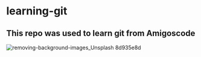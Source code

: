 # learning-git 


## This repo was used to learn git from Amigoscode

![removing-background-images_Unsplash 8d935e8d](https://user-images.githubusercontent.com/94261983/145243489-40d9b45f-6e4e-4169-b68f-6efa8d96ce33.jpeg)

